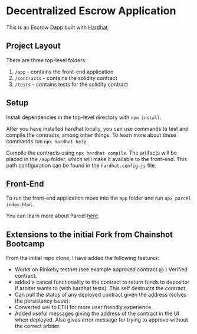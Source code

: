 # Decentralized Escrow Application

This is an Escrow Dapp built with [Hardhat](https://hardhat.org/).

## Project Layout

There are three top-level folders:

1. `/app` - contains the front-end application
2. `/contracts` - contains the solidity contract
3. `/tests` - contains tests for the solidity contract

## Setup

Install dependencies in the top-level directory with `npm install`.

After you have installed hardhat locally, you can use commands to test and compile the contracts, among other things. To learn more about these commands run `npx hardhat help`.

Compile the contracts using `npx hardhat compile`. The artifacts will be placed in the `/app` folder, which will make it available to the front-end. This path configuration can be found in the `hardhat.config.js` file.

## Front-End

To run the front-end application move into the `app` folder and run `npx parcel index.html`.

You can learn more about Parcel [here](https://parceljs.org/).

## Extensions to the initial Fork from Chainshot Bootcamp

From the initial repo clone, I have added the following features:

- Works on Rinkeby testnet (see example approved contract @ ) Verified contract. 
- added a cancel functionality to the contract to return funds to depositor if arbiter wants to (with hardhat tests). This self destructs the contract.
- Can pull the status of any deployed contract given the address (solves the persistancy issue).
- Converted wei to ETH for more user friendly experience.
- Added useful messages giving the address of the contract in the UI when deployed. Also gives error message for trying to approve without the correct arbiter.
